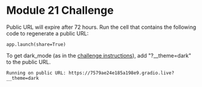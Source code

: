 # Module 21 Challenge

Public URL will expire after 72 hours. Run the cell that contains the following code to regenerate a public URL:

``` app.launch(share=True) ```


To get dark_mode (as in the [challenge instructions](https://bootcampspot.instructure.com/courses/5440/assignments/76401?module_item_id=1225855)), add "?__theme=dark" to the public URL.

```
Running on public URL: https://7579ae24e185a198e9.gradio.live?__theme=dark
```